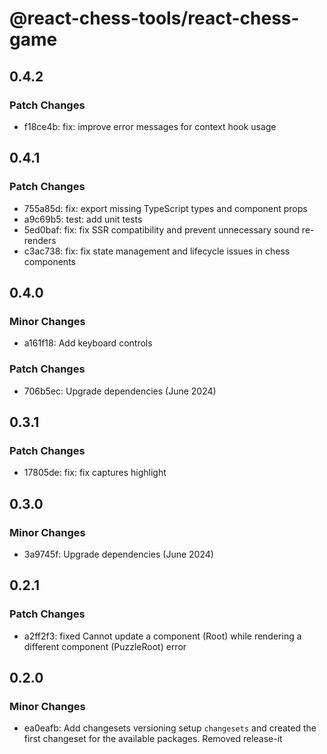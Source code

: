 # @react-chess-tools/react-chess-game

## 0.4.2

### Patch Changes

- f18ce4b: fix: improve error messages for context hook usage

## 0.4.1

### Patch Changes

- 755a85d: fix: export missing TypeScript types and component props
- a9c69b5: test: add unit tests
- 5ed0baf: fix: fix SSR compatibility and prevent unnecessary sound re-renders
- c3ac738: fix: fix state management and lifecycle issues in chess components

## 0.4.0

### Minor Changes

- a161f18: Add keyboard controls

### Patch Changes

- 706b5ec: Upgrade dependencies (June 2024)

## 0.3.1

### Patch Changes

- 17805de: fix: fix captures highlight

## 0.3.0

### Minor Changes

- 3a9745f: Upgrade dependencies (June 2024)

## 0.2.1

### Patch Changes

- a2ff2f3: fixed Cannot update a component (Root) while rendering a different component (PuzzleRoot) error

## 0.2.0

### Minor Changes

- ea0eafb: Add changesets versioning
  setup `changesets` and created the first changeset for the available packages. Removed release-it

